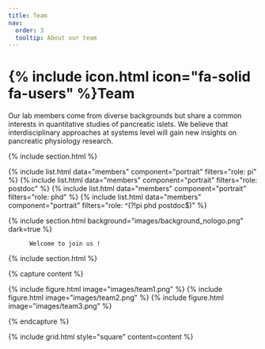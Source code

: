```yaml
---
title: Team
nav:
  order: 3
  tooltip: About our team
---
```


# {% include icon.html icon="fa-solid fa-users" %}Team

Our lab members come from diverse backgrounds but share a common interests in quantitative studies of pancreatic islets. We believe that interdisciplinary approaches at systems level will gain new insights on pancreatic physiology research.

{% include section.html %}

{% include list.html data="members" component="portrait" filters="role: pi" %}
{% include list.html data="members" component="portrait" filters="role: postdoc" %}
{% include list.html data="members" component="portrait" filters="role: phd" %}
{% include list.html data="members" component="portrait" filters="role: ^(?!pi phd postdoc$)" %}

{% include section.html background="images/background_nologo.png" dark=true %}

          Welcome to join us !

{% include section.html %}

{% capture content %}

{% include figure.html image="images/team1.png" %}
{% include figure.html image="images/team2.png" %}
{% include figure.html image="images/team3.png" %}

{% endcapture %}

{% include grid.html style="square" content=content %}
